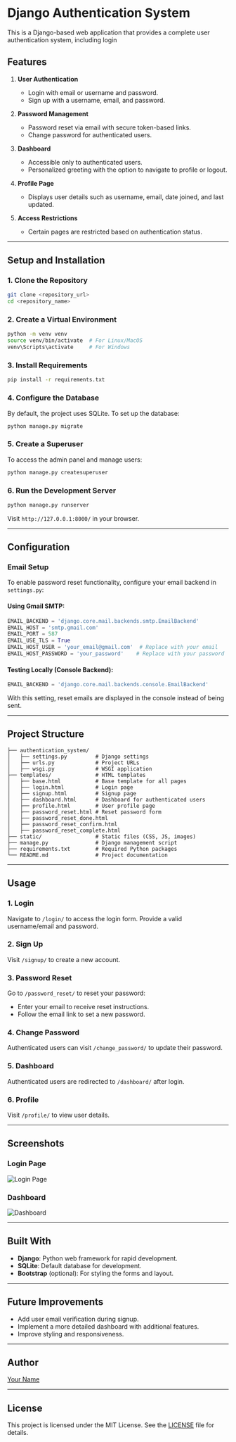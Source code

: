 # **Django Authentication System**

This is a Django-based web application that provides a complete user authentication system, including login
## **Features**

1. **User Authentication**
   - Login with email or username and password.
   - Sign up with a username, email, and password.

2. **Password Management**
   - Password reset via email with secure token-based links.
   - Change password for authenticated users.

3. **Dashboard**
   - Accessible only to authenticated users.
   - Personalized greeting with the option to navigate to profile or logout.

4. **Profile Page**
   - Displays user details such as username, email, date joined, and last updated.

5. **Access Restrictions**
   - Certain pages are restricted based on authentication status.

---

## **Setup and Installation**

### **1. Clone the Repository**
```bash
git clone <repository_url>
cd <repository_name>
```

### **2. Create a Virtual Environment**
```bash
python -m venv venv
source venv/bin/activate  # For Linux/MacOS
venv\Scripts\activate     # For Windows
```

### **3. Install Requirements**
```bash
pip install -r requirements.txt
```

### **4. Configure the Database**
By default, the project uses SQLite. To set up the database:
```bash
python manage.py migrate
```

### **5. Create a Superuser**
To access the admin panel and manage users:
```bash
python manage.py createsuperuser
```

### **6. Run the Development Server**
```bash
python manage.py runserver
```
Visit `http://127.0.0.1:8000/` in your browser.

---

## **Configuration**

### **Email Setup**
To enable password reset functionality, configure your email backend in `settings.py`:

#### Using Gmail SMTP:
```python
EMAIL_BACKEND = 'django.core.mail.backends.smtp.EmailBackend'
EMAIL_HOST = 'smtp.gmail.com'
EMAIL_PORT = 587
EMAIL_USE_TLS = True
EMAIL_HOST_USER = 'your_email@gmail.com'  # Replace with your email
EMAIL_HOST_PASSWORD = 'your_password'    # Replace with your password
```

#### Testing Locally (Console Backend):
```python
EMAIL_BACKEND = 'django.core.mail.backends.console.EmailBackend'
```
With this setting, reset emails are displayed in the console instead of being sent.

---

## **Project Structure**

```plaintext
├── authentication_system/
│   ├── settings.py         # Django settings
│   ├── urls.py             # Project URLs
│   ├── wsgi.py             # WSGI application
├── templates/              # HTML templates
│   ├── base.html           # Base template for all pages
│   ├── login.html          # Login page
│   ├── signup.html         # Signup page
│   ├── dashboard.html      # Dashboard for authenticated users
│   ├── profile.html        # User profile page
│   ├── password_reset.html # Reset password form
│   ├── password_reset_done.html
│   ├── password_reset_confirm.html
│   ├── password_reset_complete.html
├── static/                 # Static files (CSS, JS, images)
├── manage.py               # Django management script
├── requirements.txt        # Required Python packages
└── README.md               # Project documentation
```

---

## **Usage**

### **1. Login**
Navigate to `/login/` to access the login form. Provide a valid username/email and password.

### **2. Sign Up**
Visit `/signup/` to create a new account.

### **3. Password Reset**
Go to `/password_reset/` to reset your password:
- Enter your email to receive reset instructions.
- Follow the email link to set a new password.

### **4. Change Password**
Authenticated users can visit `/change_password/` to update their password.

### **5. Dashboard**
Authenticated users are redirected to `/dashboard/` after login.

### **6. Profile**
Visit `/profile/` to view user details.

---

## **Screenshots**

### **Login Page**
![Login Page](#)

### **Dashboard**
![Dashboard](#)

---

## **Built With**
- **Django**: Python web framework for rapid development.
- **SQLite**: Default database for development.
- **Bootstrap** (optional): For styling the forms and layout.

---

## **Future Improvements**
- Add user email verification during signup.
- Implement a more detailed dashboard with additional features.
- Improve styling and responsiveness.

---

## **Author**
[Your Name](https://github.com/your-github-profile)

---

## **License**
This project is licensed under the MIT License. See the [LICENSE](LICENSE) file for details.

